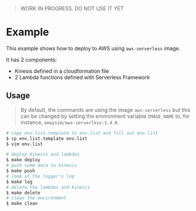 > WORK IN PROGRESS. DO NOT USE IT YET


Example
=======

This example shows how to deploy to AWS using `aws-serverless` image.

It has 2 components:

- Kinesis defined in a cloudformation file
- 2 Lambda functions defined with Serverless Framework

Usage
-----

> By default, the commands are using the image `aws-serverless` but this can be changed by setting the environment variable `IMAGE_NAME` to, for instance, `amaysim/aws-serverless:1.4.0`.

```bash
# copy env.list.template to env.list and fill out env.list
$ cp env.list.template env.list
$ vim env.list

# deploy Kinesis and lambdas
$ make deploy
# push some data to kinesis
$ make push
# look at the logger's log
$ make log
# delete the lambdas and kinesis
$ make delete
# clean the environment
$ make clean
```